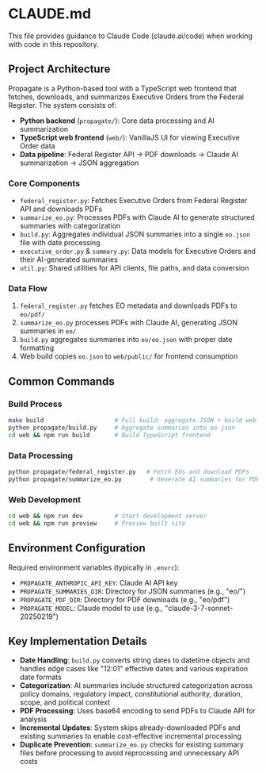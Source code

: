 # CLAUDE.md

This file provides guidance to Claude Code (claude.ai/code) when working with code in this repository.

## Project Architecture

Propagate is a Python-based tool with a TypeScript web frontend that fetches, downloads, and summarizes Executive Orders from the Federal Register. The system consists of:

- **Python backend** (`propagate/`): Core data processing and AI summarization
- **TypeScript web frontend** (`web/`): VanillaJS UI for viewing Executive Order data
- **Data pipeline**: Federal Register API → PDF downloads → Claude AI summarization → JSON aggregation

### Core Components

- `federal_register.py`: Fetches Executive Orders from Federal Register API and downloads PDFs
- `summarize_eo.py`: Processes PDFs with Claude AI to generate structured summaries with categorization
- `build.py`: Aggregates individual JSON summaries into a single `eo.json` file with date processing
- `executive_order.py` & `summary.py`: Data models for Executive Orders and their AI-generated summaries
- `util.py`: Shared utilities for API clients, file paths, and data conversion

### Data Flow

1. `federal_register.py` fetches EO metadata and downloads PDFs to `eo/pdf/`
2. `summarize_eo.py` processes PDFs with Claude AI, generating JSON summaries in `eo/`
3. `build.py` aggregates summaries into `eo/eo.json` with proper date formatting
4. Web build copies `eo.json` to `web/public/` for frontend consumption

## Common Commands

### Build Process
```bash
make build                    # Full build: aggregate JSON + build web frontend
python propagate/build.py     # Aggregate summaries into eo.json
cd web && npm run build       # Build TypeScript frontend
```

### Data Processing
```bash
python propagate/federal_register.py   # Fetch EOs and download PDFs
python propagate/summarize_eo.py        # Generate AI summaries for PDFs
```

### Web Development
```bash
cd web && npm run dev         # Start development server
cd web && npm run preview     # Preview built site
```

## Environment Configuration

Required environment variables (typically in `.envrc`):
- `PROPAGATE_ANTHROPIC_API_KEY`: Claude AI API key
- `PROPAGATE_SUMMARIES_DIR`: Directory for JSON summaries (e.g., "eo/")
- `PROPAGATE_PDF_DIR`: Directory for PDF downloads (e.g., "eo/pdf")
- `PROPAGATE_MODEL`: Claude model to use (e.g., "claude-3-7-sonnet-20250219")

## Key Implementation Details

- **Date Handling**: `build.py` converts string dates to datetime objects and handles edge cases like "12:01" effective dates and various expiration date formats
- **Categorization**: AI summaries include structured categorization across policy domains, regulatory impact, constitutional authority, duration, scope, and political context
- **PDF Processing**: Uses base64 encoding to send PDFs to Claude API for analysis
- **Incremental Updates**: System skips already-downloaded PDFs and existing summaries to enable cost-effective incremental processing
- **Duplicate Prevention**: `summarize_eo.py` checks for existing summary files before processing to avoid reprocessing and unnecessary API costs